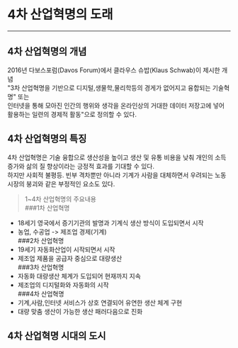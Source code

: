 # 4차 산업혁명의 도래

--- 

## 4차 산업혁명의 개념
2016년 다보스포럼(Davos  Forum)에서 클라우스 슈밥(Klaus Schwab)이 제시한 개념<br>
"3차 산업혁명을 기반으로 디지털,생물학,물리학등의 경게가 없어지고 융합되는 기술혁명" 또는<br>
인터넷을 통해 모아진 인간의 행위와 생각을 온라인상의 거대한 데이터 저장고에 넣어 활용하는 일련의 경제적 활동"으로 정의할 수 있다.

## 4차 산업혁명의 특징
4차 산업혁명은 기술 융합으로 생산성을 높이고 생산 및 유통 비용을 낮춰 개인의 소득 증가와 삶의 질 향상이라는 긍정적 효과를 기대할 수 있다.<br>
하지만 사회적 불평등. 빈부 격차뿐만 아니라 기계가 사람을 대체하면서 우려되는 노동시장의 붕괴와 같은 부정적인 요소도 있다.

> 1~4차 산업혁명의 주요내용  
###1차 산업혁명  
  - 18세기 영국에서 증기기관의 발명과 기계식 생산 방식이 도입되면서 시작
  - 농업, 수공업 -> 제조업 경제(기계)  
###2차 산업혁명  
  - 19세기 자동화산업이 시작되면서 시작
  - 제조업 제품을 공급자 중심으로 대량생산  
###3차 산업혁명
  - 자동화 대량생산 체계가 도입되어 현재까지 지속
  - 제조업의 디지털화와 자동화의 시작  
###4차 산업혁명
  - 기계,사람,인터넷 서비스가 상호 연결되어 유연한 생산 체계 구현
  - 대량 맞춤 생산이 가능한 생산 패러다음으로 진화

## 4차 산업혁명 시대의 도시
